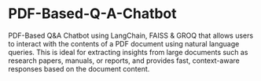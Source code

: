 # PDF-Based-Q-A-Chatbot
PDF-Based Q&amp;A Chatbot using LangChain, FAISS &amp; GROQ that allows users to interact with the contents of a PDF document using natural language queries. This is ideal for extracting insights from large documents such as research papers, manuals, or reports, and provides fast, context-aware responses based on the document content. 
